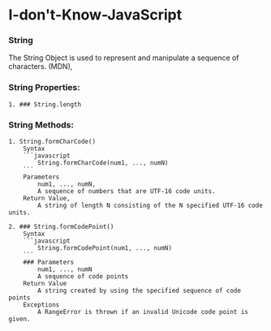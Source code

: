 # I-don't-Know-JavaScript

### String
The String Object is used to represent and manipulate a sequence of characters. (MDN),

### String Properties:
    1. ### String.length

### String Methods:
    1. String.formCharCode()
        Syntax
        ```javascript
            String.formCharCode(num1, ..., numN)
        ```
        Parameters
            num1, ..., numN,
            A sequence of numbers that are UTF-16 code units.
        Return Value,
            A string of length N consisting of the N specified UTF-16 code units.
    
    2. ### String.formCodePoint()
        Syntax
        ```javascript
            String.formCodePoint(num1, ..., numN)
        ```
        ### Parameters
            num1, ..., numN
            A sequence of code points
        Return Value
            A string created by using the specified sequence of code points
        Exceptions
            A RangeError is thrown if an invalid Unicode code point is given.


